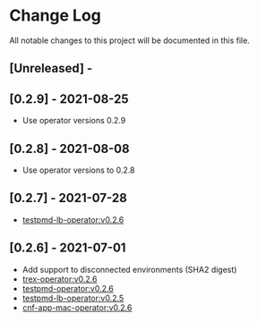 # Change Log

All notable changes to this project will be documented in this file.

## [Unreleased] -

## [0.2.9] - 2021-08-25

- Use operator versions 0.2.9

## [0.2.8] - 2021-08-08

- Use operator versions to 0.2.8
## [0.2.7] - 2021-07-28

- [testpmd-lb-operator:v0.2.6](https://github.com/rh-nfv-int/testpmd-lb-operator/blob/master/CHANGELOG.md#026---2021-07-28)

## [0.2.6] - 2021-07-01

- Add support to disconnected environments (SHA2 digest)
- [trex-operator:v0.2.6](https://github.com/rh-nfv-int/trex-operator/blob/master/CHANGELOG.md#026---2021-06-29)
- [testpmd-operator:v0.2.6](https://github.com/rh-nfv-int/testpmd-operator/blob/master/CHANGELOG.md#026---2021-06-21)
- [testpmd-lb-operator:v0.2.5](https://github.com/rh-nfv-int/testpmd-lb-operator/blob/master/CHANGELOG.md#025---2021-06-29)
- [cnf-app-mac-operator:v0.2.6](https://github.com/rh-nfv-int/cnf-app-mac-operator/blob/master/CHANGELOG.md#026---2021-07-01)
